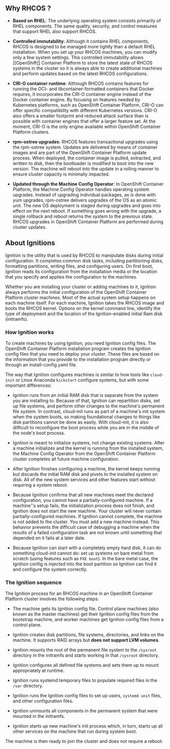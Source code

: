 
## Why RHCOS ?

- **Based on RHEL**: The underlying operating system consists primarily of RHEL components. The same quality, security, and control measures that support RHEL also support RHCOS. 

- **Controlled immutability**: Although it contains RHEL components, RHCOS is designed to be managed more tightly than a default RHEL installation. When you set up your RHCOS machines, you can modify only a few system settings. This controlled immutability allows [[OpenShift]] Container Platform to store the latest state of RHCOS systems in the cluster so it is always able to create additional machines and perform updates based on the latest RHCOS configurations.

- **CRI-O container runtime**: Although RHCOS contains features for running the OCI- and libcontainer-formatted containers that Docker requires, it incorporates the CRI-O container engine instead of the Docker container engine. By focusing on features needed by Kubernetes platforms, such as OpenShift Container Platform, CRI-O can offer specific compatibility with different Kubernetes versions. CRI-O also offers a smaller footprint and reduced attack surface than is possible with container engines that offer a larger feature set. At the moment, CRI-O is the only engine available within OpenShift Container Platform clusters.

- **rpm-ostree upgrades**: RHCOS features transactional upgrades using the rpm-ostree system. Updates are delivered by means of container images and are part of the OpenShift Container Platform update process. When deployed, the container image is pulled, extracted, and written to disk, then the bootloader is modified to boot into the new version. The machine will reboot into the update in a rolling manner to ensure cluster capacity is minimally impacted.

- **Updated through the Machine Config Operator**: In OpenShift Container Platform, the Machine Config Operator handles operating system upgrades. Instead of upgrading individual packages, as is done with yum upgrades, rpm-ostree delivers upgrades of the OS as an atomic unit. The new OS deployment is staged during upgrades and goes into effect on the next reboot. If something goes wrong with the upgrade, a single rollback and reboot returns the system to the previous state. RHCOS upgrades in OpenShift Container Platform are performed during cluster updates.

## About Ignitions
Ignition is the utility that is used by RHCOS to manipulate disks during initial configuration. It completes common disk tasks, including partitioning disks, formatting partitions, writing files, and configuring users. On first boot, Ignition reads its configuration from the installation media or the location that you specify and applies the configuration to the machines.

Whether you are installing your cluster or adding machines to it, Ignition always performs the initial configuration of the OpenShift Container Platform cluster machines. Most of the actual system setup happens on each machine itself. For each machine, Ignition takes the RHCOS image and boots the RHCOS kernel. Options on the kernel command line, identify the type of deployment and the location of the Ignition-enabled initial Ram disk (initramfs).

### How Ignition works
To create machines by using Ignition, you need Ignition config files. The OpenShift Container Platform installation program creates the Ignition config files that you need to deploy your cluster. These files are based on the information that you provide to the installation program directly or through an install-config.yaml file.

The way that Ignition configures machines is similar to how tools like `cloud-init` or Linux Anaconda `kickstart` configure systems, but with some important differences:

- Ignition runs from an initial RAM disk that is separate from the system you are installing to. Because of that, Ignition can repartition disks, set up file systems, and perform other changes to the machine's permanent file system. In contrast, cloud-init runs as part of a machine's init system when the system boots, so making foundational changes to things like disk partitions cannot be done as easily. With cloud-init, it is also difficult to reconfigure the boot process while you are in the middle of the node's boot process.

- Ignition is meant to initialize systems, not change existing systems. After a machine initializes and the kernel is running from the installed system, the Machine Config Operator from the OpenShift Container Platform cluster completes all future machine configuration.

- After Ignition finishes configuring a machine, the kernel keeps running but discards the initial RAM disk and pivots to the installed system on disk. All of the new system services and other features start without requiring a system reboot.

- Because Ignition confirms that all new machines meet the declared configuration, you cannot have a partially-configured machine. If a machine''s setup fails, the initialization process does not finish, and Ignition does not start the new machine. Your cluster will never contain partially-configured machines. If Ignition cannot complete, the machine is not added to the cluster. You must add a new machine instead. This behavior prevents the difficult case of debugging a machine when the results of a failed configuration task are not known until something that depended on it fails at a later date.

- Because Ignition can start with a completely empty hard disk, it can do something cloud-init cannot do: set up systems on bare metal from scratch (using features such as `PXE boot`). In the bare metal case, the Ignition config is injected into the boot partition so Ignition can find it and configure the system correctly.

### The Ignition sequence
The Ignition process for an RHCOS machine in an OpenShift Container Platform cluster involves the following steps:

- The machine gets its Ignition config file. Control plane machines (also known as the master machines) get their Ignition config files from the bootstrap machine, and worker machines get Ignition config files from a control plane.

- Ignition creates disk partitions, file systems, directories, and links on the machine. It supports RAID arrays but **does not support LVM volumes**.

- Ignition mounts the root of the permanent file system to the `/sysroot` directory in the initramfs and starts working in that `/sysroot` directory.

- Ignition configures all defined file systems and sets them up to mount appropriately at runtime.

- Ignition runs systemd temporary files to populate required files in the `/var` directory.

- Ignition runs the Ignition config files to set up users, `systemd unit` files, and other configuration files.

- Ignition unmounts all components in the permanent system that were mounted in the initramfs.

- Ignition starts up new machine's init process which, in turn, starts up all other services on the machine that run during system boot.

The machine is then ready to join the cluster and does not require a reboot.